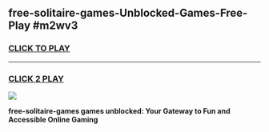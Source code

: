 
## free-solitaire-games-Unblocked-Games-Free-Play #m2wv3
<h3>
<a href="https://us.freeplayer.one?title=free-solitaire-games&ref=9M">CLICK TO PLAY</a></h3>
<hr>

<h3>
<a href="https://us.freeplayer.one?title=free-solitaire-games&ref=9M">CLICK 2 PLAY</a>
  
</h3>

<a href="https://us.freeplayer.one?title=free-solitaire-games&ref=9M"><img src="https://clearcache.store/games.png"></a>


**free-solitaire-games games unblocked: Your Gateway to Fun and Accessible Online Gaming**
